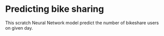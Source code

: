 # Predicting bike sharing

This scratch Neural Network model predict the number of bikeshare users on given day.



